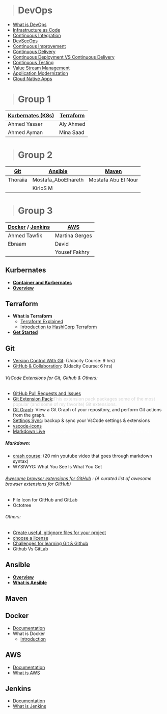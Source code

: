 > # **DevOps**

* [What is DevOps](https://www.youtube.com/watch?v=UbtB4sMaaNM&list=PLOspHqNVtKAAm1dmyiR9WMmw1UBoOwZVj)
* [Infrastructure as Code](https://www.youtube.com/watch?v=zWw2wuiKd5o&list=PLOspHqNVtKAAm1dmyiR9WMmw1UBoOwZVj&index=2)
* [Continuous Integration](https://www.youtube.com/watch?v=1er2cjUq1UI&list=PLOspHqNVtKAAm1dmyiR9WMmw1UBoOwZVj&index=3)
* [DevSecOps](https://www.youtube.com/watch?v=J73MELGF6u0&list=PLOspHqNVtKAAm1dmyiR9WMmw1UBoOwZVj&index=4)
* [Continuous Improvement](https://www.youtube.com/watch?v=iITmoI0s1DQ&list=PLOspHqNVtKAAm1dmyiR9WMmw1UBoOwZVj&index=5)
* [Continuous Delivery](https://www.youtube.com/watch?v=2TTU5BB-k9U&list=PLOspHqNVtKAAm1dmyiR9WMmw1UBoOwZVj&index=6)
* [Continuous Deployment VS Continuous Delivery](https://www.youtube.com/watch?v=LNLKZ4Rvk8w&list=PLOspHqNVtKAAm1dmyiR9WMmw1UBoOwZVj&index=7)
* [Continuous Testing](https://www.youtube.com/watch?v=RYQbmjLgubM&list=PLOspHqNVtKAAm1dmyiR9WMmw1UBoOwZVj&index=9)
* [Value Stream Management](https://www.youtube.com/watch?v=Yto8nUeki-s&list=PLOspHqNVtKAAm1dmyiR9WMmw1UBoOwZVj&index=10)
* [Application Modernization](https://www.youtube.com/watch?v=RJ3UQSxwGFY&list=PLOspHqNVtKAAm1dmyiR9WMmw1UBoOwZVj&index=11)
* [Cloud Native Apps](https://www.youtube.com/watch?v=9Ik96SBaIvs&list=PL7bmigfV0EqQ_rPUq3TrJfa0MZ-bfUenn&index=2)

> # Group 1

| [Kurbernates (K8s)](https://github.com/MinaSaad47/OSC_Mod_DevOps#Kurbernates) | [Terraform](https://github.com/MinaSaad47/OSC_Mod_DevOps#Terraform) |
| ----------------- | --------- |
| Ahmed Yasser | Aly Ahmed |
| Ahmed Ayman | Mina Saad |

> # Group 2

| [Git](https://github.com/MinaSaad47/OSC_Mod_DevOps#git-) | [Ansible](https://github.com/MinaSaad47/OSC_Mod_DevOps#ansible) | [Maven](https://github.com/MinaSaad47/OSC_Mod_DevOps#maven) |
| --- | ------- | ----- |
| Thoraiia | Mostafa\_AboElhareth | Mostafa Abu El Nour |
|  | KirloS M |  |

> # Group 3

| [Docker](https://github.com/MinaSaad47/OSC_Mod_DevOps#Docker) / [Jenkins](https://github.com/MinaSaad47/OSC_Mod_DevOps#Jenkins) | [AWS](https://github.com/MinaSaad47/OSC_Mod_DevOps#AWS) |
| ---------------- | --- |
| Ahmed Tawfik | Martina Gerges |
| Ebraam | David |
|  | Yousef Fakhry |

## **Kurbernates**

* [**Container and Kurbernates**](https://www.youtube.com/watch?v=gFozhTXOx18&list=PL7bmigfV0EqQ_rPUq3TrJfa0MZ-bfUenn&index=1)
* [**Overview**](https://www.youtube.com/watch?v=PH-2FfFD2PU)

## **Terraform**

* **What is Terraform**
    * [Terraform Explained](https://www.youtube.com/watch?v=HmxkYNv1ksg&list=PLOspHqNVtKAAm1dmyiR9WMmw1UBoOwZVj&index=18)
    * [Introduction to HashiCorp Terraform](https://www.youtube.com/watch?v=h970ZBgKINg)
* [**Get Started**](https://learn.hashicorp.com/terraform)

## **Git**

* [Version Control With Git](https://bit.ly/3cie9Si): (Udacity Course: 9 hrs)
* [GitHub & Collaboration](https://bit.ly/3ev0usx): (Udacity Course: 6 hrs)

###### VsCode Extensions for Git, Github & Others:

* [GitHub Pull Requests and Issues](https://bit.ly/2XjQcFY)
* [Git Extension Pack](https://bit.ly/3ch2Aeg):<span class="colour" style="color:rgb(212, 212, 212)">This extension pack packages some of the most popular (and some of my favorite) Git extensions.</span>
* [Git Graph](https://bit.ly/2ZTDgYY)<span class="colour" style="color:rgb(204, 204, 204)">: </span>View a Git Graph of your repository, and perform Git actions from the graph.
* [Settings Sync](https://bit.ly/2MevPUj): backup & sync your VsCode settings & extensions
* [vscode-icons](https://bit.ly/3cki3Kg)
* [Markdown Live](https://bit.ly/2Xa8N7t)<span class="colour" style="color:rgb(255, 255, 255)">: Real-time markdown Editor & Viewer (WYSIWYG)</span>

##### Markdown:

* [crash course](https://bit.ly/2yNtUD2): (20 min youtube video that goes through markdown syntax)
* WYSIWYG: What You See Is What You Get

###### [Awesome browser extensions for GitHub](https://bit.ly/2ZSJXKZ) : (A curated list of awesome browser extensions for GitHub)

* File Icon for GitHub and GitLab
* Octotree

###### Others:
* [Create useful .gitignore files for your project](https://bit.ly/2XjcUOH)
* [choose a license](https://bit.ly/3djpNxL)
* [Challenges for learning Git & Github](https://bit.ly/3cqN53z)	
* Github Vs GitLab	

## **Ansible**

* [**Overview**](https://www.ansible.com/resources/get-started)
* [**What is Ansible**](https://www.youtube.com/watch?v=St__HLMZ8qQ)

## **Maven**

## **Docker**

* [Documentation](https://docs.docker.com/)
* What is Docker
    * [Introduction](https://youtu.be/wi-MGFhrad0)

## **AWS**

* [Documentation](https://docs.aws.amazon.com/index.html?nc2=h_ql_doc_do)
* [What is AWS](https://youtu.be/EUFOW6a-_24)

## **Jenkins**

* [Documentation](https://jenkins.io/doc/)
* [What is Jenkins](https://youtu.be/yz3tyeA3Fe0)